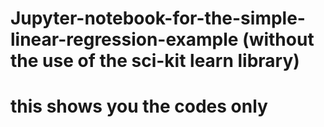 # Jupyter-notebook-for-the-simple-linear-regression-example (without the use of the sci-kit learn library)
# this shows you the codes only
